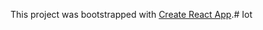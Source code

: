This project was bootstrapped with [Create React App](https://github.com/facebookincubator/create-react-app).# Iot
